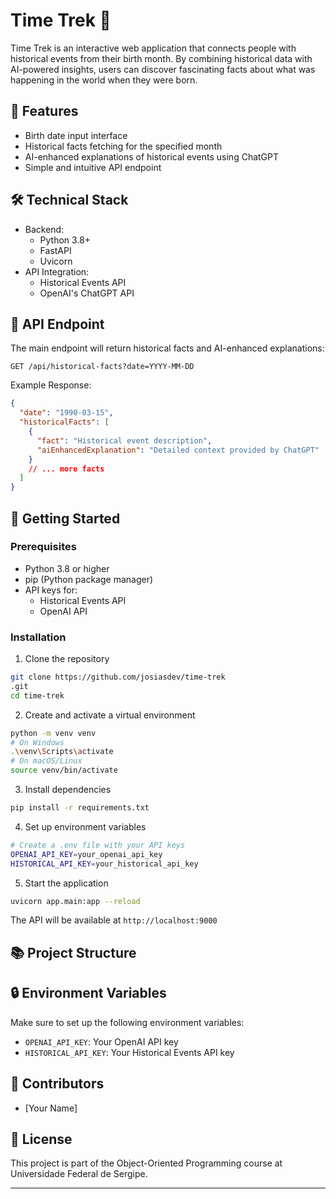 # Time Trek 🚀

Time Trek is an interactive web application that connects people with historical events from their birth month. By combining historical data with AI-powered insights, users can discover fascinating facts about what was happening in the world when they were born.

## 🌟 Features

- Birth date input interface
- Historical facts fetching for the specified month
- AI-enhanced explanations of historical events using ChatGPT
- Simple and intuitive API endpoint

## 🛠️ Technical Stack

- Backend:
  - Python 3.8+
  - FastAPI
  - Uvicorn
- API Integration:
  - Historical Events API
  - OpenAI's ChatGPT API

## 📡 API Endpoint

The main endpoint will return historical facts and AI-enhanced explanations:

```http
GET /api/historical-facts?date=YYYY-MM-DD
```

Example Response:

```json
{
  "date": "1990-03-15",
  "historicalFacts": [
    {
      "fact": "Historical event description",
      "aiEnhancedExplanation": "Detailed context provided by ChatGPT"
    }
    // ... more facts
  ]
}
```

## 🚀 Getting Started

### Prerequisites

- Python 3.8 or higher
- pip (Python package manager)
- API keys for:
  - Historical Events API
  - OpenAI API

### Installation

1. Clone the repository

```bash
git clone https://github.com/josiasdev/time-trek
.git
cd time-trek

```

2. Create and activate a virtual environment

```bash
python -m venv venv
# On Windows
.\venv\Scripts\activate
# On macOS/Linux
source venv/bin/activate
```

3. Install dependencies

```bash
pip install -r requirements.txt
```

4. Set up environment variables

```bash
# Create a .env file with your API keys
OPENAI_API_KEY=your_openai_api_key
HISTORICAL_API_KEY=your_historical_api_key
```

5. Start the application

```bash
uvicorn app.main:app --reload
```

The API will be available at `http://localhost:9000`

## 📚 Project Structure

## 🔒 Environment Variables

Make sure to set up the following environment variables:

- `OPENAI_API_KEY`: Your OpenAI API key
- `HISTORICAL_API_KEY`: Your Historical Events API key

## 👥 Contributors

- [Your Name]

## 📝 License

This project is part of the Object-Oriented Programming course at Universidade Federal de Sergipe.

---

